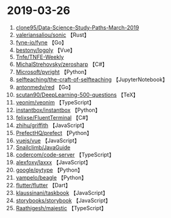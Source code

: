 # 2019-03-26

1. [clone95/Data-Science-Study-Paths-March-2019](https://github.com/clone95/Data-Science-Study-Paths-March-2019) 
2. [valeriansaliou/sonic](https://github.com/valeriansaliou/sonic) 【Rust】
3. [fyne-io/fyne](https://github.com/fyne-io/fyne) 【Go】
4. [bestony/logoly](https://github.com/bestony/logoly) 【Vue】
5. [Tnfe/TNFE-Weekly](https://github.com/Tnfe/TNFE-Weekly) 
6. [MichalStrehovsky/zerosharp](https://github.com/MichalStrehovsky/zerosharp) 【C#】
7. [Microsoft/pyright](https://github.com/Microsoft/pyright) 【Python】
8. [selfteaching/the-craft-of-selfteaching](https://github.com/selfteaching/the-craft-of-selfteaching) 【JupyterNotebook】
9. [antonmedv/red](https://github.com/antonmedv/red) 【Go】
10. [scutan90/DeepLearning-500-questions](https://github.com/scutan90/DeepLearning-500-questions) 【TeX】
11. [veonim/veonim](https://github.com/veonim/veonim) 【TypeScript】
12. [instantbox/instantbox](https://github.com/instantbox/instantbox) 【Python】
13. [felixse/FluentTerminal](https://github.com/felixse/FluentTerminal) 【C#】
14. [zhihu/griffith](https://github.com/zhihu/griffith) 【JavaScript】
15. [PrefectHQ/prefect](https://github.com/PrefectHQ/prefect) 【Python】
16. [vuejs/vue](https://github.com/vuejs/vue) 【JavaScript】
17. [Snailclimb/JavaGuide](https://github.com/Snailclimb/JavaGuide) 
18. [codercom/code-server](https://github.com/codercom/code-server) 【TypeScript】
19. [alexfoxy/laxxx](https://github.com/alexfoxy/laxxx) 【JavaScript】
20. [google/pytype](https://github.com/google/pytype) 【Python】
21. [yampelo/beagle](https://github.com/yampelo/beagle) 【Python】
22. [flutter/flutter](https://github.com/flutter/flutter) 【Dart】
23. [klaussinani/taskbook](https://github.com/klaussinani/taskbook) 【JavaScript】
24. [storybooks/storybook](https://github.com/storybooks/storybook) 【JavaScript】
25. [Raathigesh/majestic](https://github.com/Raathigesh/majestic) 【TypeScript】
